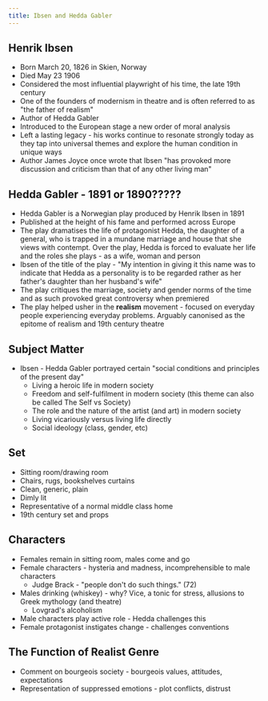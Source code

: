 ```yaml
---
title: Ibsen and Hedda Gabler
---
```


## Henrik Ibsen
- Born March 20, 1826 in Skien, Norway
- Died May 23 1906
- Considered the most influential playwright of his time, the late 19th century
- One of the founders of modernism in theatre and is often referred to as "the father of realism"
- Author of Hedda Gabler
- Introduced to the European stage a new order of moral analysis
- Left a lasting legacy - his works continue to resonate strongly today as they tap into universal themes and explore the human condition in unique ways
- Author James Joyce once wrote that Ibsen "has provoked more discussion and criticism than that of any other living man"

## Hedda Gabler - 1891 or 1890????? 
- Hedda Gabler is a Norwegian play produced by Henrik Ibsen in 1891
- Published at the height of his fame and performed across Europe
- The play dramatises the life of protagonist Hedda, the daughter of a general, who is trapped in a mundane marriage and house that she views with contempt. Over the play, Hedda is forced to evaluate her life and the roles she plays - as a wife, woman and person
- Ibsen of the title of the play - "My intention in giving it this name was to indicate that Hedda as a personality is to be regarded rather as her father's daughter than her husband's wife"
- The play critiques the marriage, society and gender norms of the time and as such provoked great controversy when premiered
- The play helped usher in the **realism** movement - focused on everyday people experiencing everyday problems. Arguably canonised as the epitome of realism and 19th century theatre

## Subject Matter
- Ibsen - Hedda Gabler portrayed certain "social conditions and principles of the present day"
	- Living a heroic life in modern society
	- Freedom and self-fulfilment in modern society (this theme can also be called The Self vs Society)
	- The role and the nature of the artist (and art) in modern society
	- Living vicariously versus living life directly
	- Social ideology (class, gender, etc)

## Set
- Sitting room/drawing room
- Chairs, rugs, bookshelves curtains
- Clean, generic, plain
- Dimly lit
- Representative of a normal middle class home
- 19th century set and props

## Characters
- Females remain in sitting room, males come and go
- Female characters - hysteria and madness, incomprehensible to male characters
	- Judge Brack - "people don't do such things." (72)
- Males drinking (whiskey) - why? Vice,  a tonic for stress, allusions to Greek mythology (and theatre)
	- Lovgrad's alcoholism
- Male characters play active role - Hedda challenges this
- Female protagonist instigates change - challenges conventions

## The Function of Realist Genre
- Comment on bourgeois society - bourgeois values, attitudes, expectations
- Representation of suppressed emotions - plot conflicts, distrust
